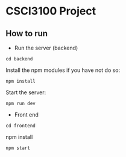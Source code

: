 # CSCI3100 Project

## How to run

* Run the server (backend)
```
cd backend
```
Install the npm modules if you have not do so:
```
npm install
```
Start the server:
```
npm run dev
```

* Front end
```
cd frontend
```
npm install
```
npm start
```